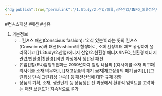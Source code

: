 ```yaml
---
{"dg-publish":true,"permalink":"/1.Study/2.산업/의류,섬유산업/INFO_의류섬유/컨셔스 패션/","created":"2024-11-20T21:02:29.105+09:00","updated":"2025-06-26T15:44:32.434+09:00"}
---
```


#컨셔스패션 #패션 #섬유 

1. 기본정보
	- . 컨셔스 패션(Conscious fashion): ‘의식 있는’이라는 뜻의 컨셔스(Conscious)와 패션(Fashion)의 합성어로, 소재 선정부터 제조 공정까지 윤리적이고 [[1.Study/2.산업/에너지 산업/2.친환경 에너지/INFO_친환경 에너지 관련/친환경\|친환경]]적인 과정에서 생산된 패션
	- 유럽연합(EU)집행위원회는 2030년까지 일정 비율의 [[리사이클 소재 의무화\|리사이클 소재 의무화]], [[재고상품의 폐기 금지\|재고상품의 폐기 금지]], [[그린워싱 단속\|그린워싱 단속]] 등 패션산업에 대한 규제 강화
	- 상품의 기획, 소재, 생산단계 등 상품생산 전 과정에서 환경적 임팩트를 고려하는 패션 브랜드가 지속적으로 증가